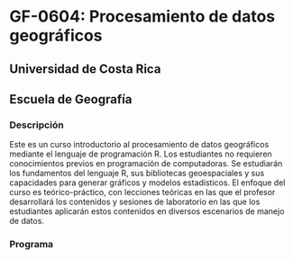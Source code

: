 # GF-0604: Procesamiento de datos geográficos

## Universidad de Costa Rica
## Escuela de Geografía

### Descripción
Este es un curso introductorio al procesamiento de datos geográficos mediante el lenguaje de programación R. Los estudiantes no requieren conocimientos previos en programación de computadoras. Se estudiarán los fundamentos del lenguaje R, sus bibliotecas geoespaciales y sus capacidades para generar gráficos y modelos estadísticos. El enfoque del curso es teórico-práctico, con lecciones teóricas en las que el profesor desarrollará los contenidos y sesiones de laboratorio en las que los estudiantes aplicarán estos contenidos en diversos escenarios de manejo de datos.

### Programa
